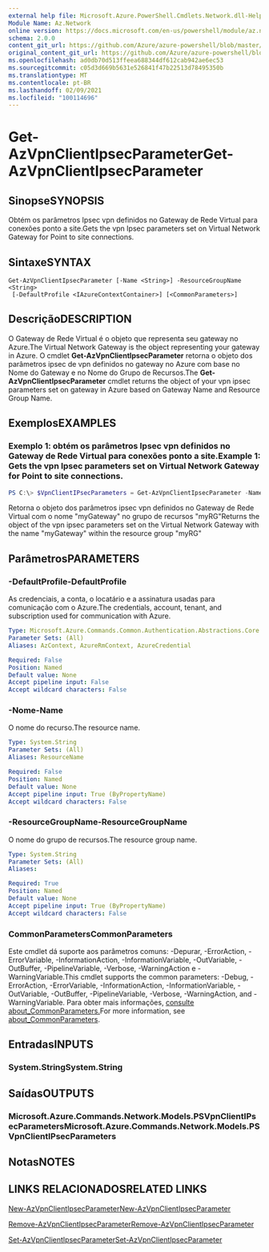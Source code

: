```yaml
---
external help file: Microsoft.Azure.PowerShell.Cmdlets.Network.dll-Help.xml
Module Name: Az.Network
online version: https://docs.microsoft.com/en-us/powershell/module/az.network/get-azvpnclientipsecparameter
schema: 2.0.0
content_git_url: https://github.com/Azure/azure-powershell/blob/master/src/Network/Network/help/Get-AzVpnClientIpsecParameter.md
original_content_git_url: https://github.com/Azure/azure-powershell/blob/master/src/Network/Network/help/Get-AzVpnClientIpsecParameter.md
ms.openlocfilehash: ad0db70d513ffeea688344df612cab942ae6ec53
ms.sourcegitcommit: c05d3d669b5631e526841f47b22513d78495350b
ms.translationtype: MT
ms.contentlocale: pt-BR
ms.lasthandoff: 02/09/2021
ms.locfileid: "100114696"
---
```

# <span data-ttu-id="e9d4d-101">Get-AzVpnClientIpsecParameter</span><span class="sxs-lookup"><span data-stu-id="e9d4d-101">Get-AzVpnClientIpsecParameter</span></span>

## <span data-ttu-id="e9d4d-102">Sinopse</span><span class="sxs-lookup"><span data-stu-id="e9d4d-102">SYNOPSIS</span></span>
<span data-ttu-id="e9d4d-103">Obtém os parâmetros Ipsec vpn definidos no Gateway de Rede Virtual para conexões ponto a site.</span><span class="sxs-lookup"><span data-stu-id="e9d4d-103">Gets the vpn Ipsec parameters set on Virtual Network Gateway for Point to site connections.</span></span>

## <span data-ttu-id="e9d4d-104">Sintaxe</span><span class="sxs-lookup"><span data-stu-id="e9d4d-104">SYNTAX</span></span>

```
Get-AzVpnClientIpsecParameter [-Name <String>] -ResourceGroupName <String>
 [-DefaultProfile <IAzureContextContainer>] [<CommonParameters>]
```

## <span data-ttu-id="e9d4d-105">Descrição</span><span class="sxs-lookup"><span data-stu-id="e9d4d-105">DESCRIPTION</span></span>
<span data-ttu-id="e9d4d-106">O Gateway de Rede Virtual é o objeto que representa seu gateway no Azure.</span><span class="sxs-lookup"><span data-stu-id="e9d4d-106">The Virtual Network Gateway is the object representing your gateway in Azure.</span></span>
<span data-ttu-id="e9d4d-107">O cmdlet **Get-AzVpnClientIpsecParameter** retorna o objeto dos parâmetros ipsec de vpn definidos no gateway no Azure com base no Nome do Gateway e no Nome do Grupo de Recursos.</span><span class="sxs-lookup"><span data-stu-id="e9d4d-107">The **Get-AzVpnClientIpsecParameter** cmdlet returns the object of your vpn ipsec parameters set on gateway in Azure based on Gateway Name and Resource Group Name.</span></span>

## <span data-ttu-id="e9d4d-108">Exemplos</span><span class="sxs-lookup"><span data-stu-id="e9d4d-108">EXAMPLES</span></span>

### <span data-ttu-id="e9d4d-109">Exemplo 1: obtém os parâmetros Ipsec vpn definidos no Gateway de Rede Virtual para conexões ponto a site.</span><span class="sxs-lookup"><span data-stu-id="e9d4d-109">Example 1: Gets the vpn Ipsec parameters set on Virtual Network Gateway for Point to site connections.</span></span>
```powershell
PS C:\> $VpnClientIPsecParameters = Get-AzVpnClientIpsecParameter -Name myGateway -ResourceGroupName myRG
```

<span data-ttu-id="e9d4d-110">Retorna o objeto dos parâmetros ipsec vpn definidos no Gateway de Rede Virtual com o nome "myGateway" no grupo de recursos "myRG"</span><span class="sxs-lookup"><span data-stu-id="e9d4d-110">Returns the object of the vpn ipsec parameters set on the Virtual Network Gateway with the name "myGateway" within the resource group "myRG"</span></span>

## <span data-ttu-id="e9d4d-111">Parâmetros</span><span class="sxs-lookup"><span data-stu-id="e9d4d-111">PARAMETERS</span></span>

### <span data-ttu-id="e9d4d-112">-DefaultProfile</span><span class="sxs-lookup"><span data-stu-id="e9d4d-112">-DefaultProfile</span></span>
<span data-ttu-id="e9d4d-113">As credenciais, a conta, o locatário e a assinatura usadas para comunicação com o Azure.</span><span class="sxs-lookup"><span data-stu-id="e9d4d-113">The credentials, account, tenant, and subscription used for communication with Azure.</span></span>

```yaml
Type: Microsoft.Azure.Commands.Common.Authentication.Abstractions.Core.IAzureContextContainer
Parameter Sets: (All)
Aliases: AzContext, AzureRmContext, AzureCredential

Required: False
Position: Named
Default value: None
Accept pipeline input: False
Accept wildcard characters: False
```

### <span data-ttu-id="e9d4d-114">-Nome</span><span class="sxs-lookup"><span data-stu-id="e9d4d-114">-Name</span></span>
<span data-ttu-id="e9d4d-115">O nome do recurso.</span><span class="sxs-lookup"><span data-stu-id="e9d4d-115">The resource name.</span></span>

```yaml
Type: System.String
Parameter Sets: (All)
Aliases: ResourceName

Required: False
Position: Named
Default value: None
Accept pipeline input: True (ByPropertyName)
Accept wildcard characters: False
```

### <span data-ttu-id="e9d4d-116">-ResourceGroupName</span><span class="sxs-lookup"><span data-stu-id="e9d4d-116">-ResourceGroupName</span></span>
<span data-ttu-id="e9d4d-117">O nome do grupo de recursos.</span><span class="sxs-lookup"><span data-stu-id="e9d4d-117">The resource group name.</span></span>

```yaml
Type: System.String
Parameter Sets: (All)
Aliases:

Required: True
Position: Named
Default value: None
Accept pipeline input: True (ByPropertyName)
Accept wildcard characters: False
```

### <span data-ttu-id="e9d4d-118">CommonParameters</span><span class="sxs-lookup"><span data-stu-id="e9d4d-118">CommonParameters</span></span>
<span data-ttu-id="e9d4d-119">Este cmdlet dá suporte aos parâmetros comuns: -Depurar, -ErrorAction, -ErrorVariable, -InformationAction, -InformationVariable, -OutVariable, -OutBuffer, -PipelineVariable, -Verbose, -WarningAction e -WarningVariable.</span><span class="sxs-lookup"><span data-stu-id="e9d4d-119">This cmdlet supports the common parameters: -Debug, -ErrorAction, -ErrorVariable, -InformationAction, -InformationVariable, -OutVariable, -OutBuffer, -PipelineVariable, -Verbose, -WarningAction, and -WarningVariable.</span></span> <span data-ttu-id="e9d4d-120">Para obter mais informações, [consulte about_CommonParameters.](http://go.microsoft.com/fwlink/?LinkID=113216)</span><span class="sxs-lookup"><span data-stu-id="e9d4d-120">For more information, see [about_CommonParameters](http://go.microsoft.com/fwlink/?LinkID=113216).</span></span>

## <span data-ttu-id="e9d4d-121">Entradas</span><span class="sxs-lookup"><span data-stu-id="e9d4d-121">INPUTS</span></span>

### <span data-ttu-id="e9d4d-122">System.String</span><span class="sxs-lookup"><span data-stu-id="e9d4d-122">System.String</span></span>

## <span data-ttu-id="e9d4d-123">Saídas</span><span class="sxs-lookup"><span data-stu-id="e9d4d-123">OUTPUTS</span></span>

### <span data-ttu-id="e9d4d-124">Microsoft.Azure.Commands.Network.Models.PSVpnClientIPsecParameters</span><span class="sxs-lookup"><span data-stu-id="e9d4d-124">Microsoft.Azure.Commands.Network.Models.PSVpnClientIPsecParameters</span></span>

## <span data-ttu-id="e9d4d-125">Notas</span><span class="sxs-lookup"><span data-stu-id="e9d4d-125">NOTES</span></span>

## <span data-ttu-id="e9d4d-126">LINKS RELACIONADOS</span><span class="sxs-lookup"><span data-stu-id="e9d4d-126">RELATED LINKS</span></span>

[<span data-ttu-id="e9d4d-127">New-AzVpnClientIpsecParameter</span><span class="sxs-lookup"><span data-stu-id="e9d4d-127">New-AzVpnClientIpsecParameter</span></span>](./New-AzVpnClientIpsecParameter.md)

[<span data-ttu-id="e9d4d-128">Remove-AzVpnClientIpsecParameter</span><span class="sxs-lookup"><span data-stu-id="e9d4d-128">Remove-AzVpnClientIpsecParameter</span></span>](./Remove-AzVpnClientIpsecParameter.md)

[<span data-ttu-id="e9d4d-129">Set-AzVpnClientIpsecParameter</span><span class="sxs-lookup"><span data-stu-id="e9d4d-129">Set-AzVpnClientIpsecParameter</span></span>](./Set-AzVpnClientIpsecParameter.md)
